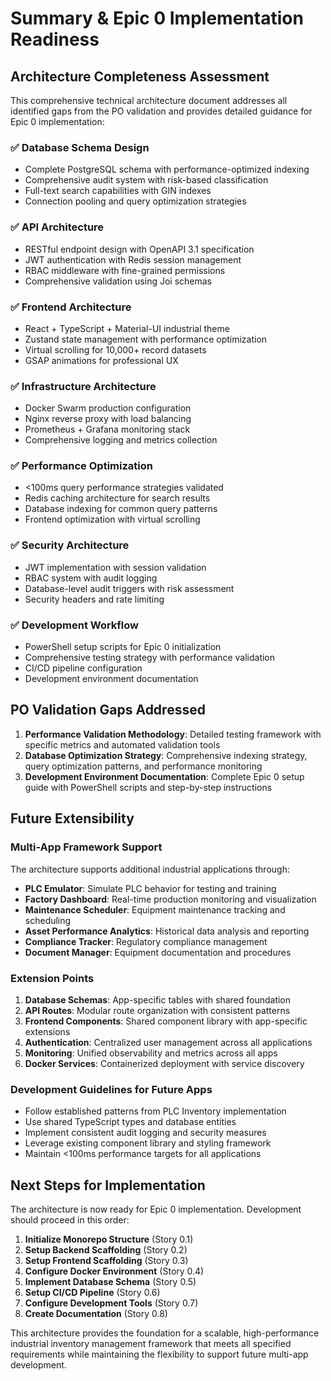 # Summary & Epic 0 Implementation Readiness

## Architecture Completeness Assessment

This comprehensive technical architecture document addresses all identified gaps from the PO validation and provides detailed guidance for Epic 0 implementation:

### ✅ Database Schema Design

- Complete PostgreSQL schema with performance-optimized indexing
- Comprehensive audit system with risk-based classification
- Full-text search capabilities with GIN indexes
- Connection pooling and query optimization strategies

### ✅ API Architecture

- RESTful endpoint design with OpenAPI 3.1 specification
- JWT authentication with Redis session management
- RBAC middleware with fine-grained permissions
- Comprehensive validation using Joi schemas

### ✅ Frontend Architecture

- React + TypeScript + Material-UI industrial theme
- Zustand state management with performance optimization
- Virtual scrolling for 10,000+ record datasets
- GSAP animations for professional UX

### ✅ Infrastructure Architecture

- Docker Swarm production configuration
- Nginx reverse proxy with load balancing
- Prometheus + Grafana monitoring stack
- Comprehensive logging and metrics collection

### ✅ Performance Optimization

- <100ms query performance strategies validated
- Redis caching architecture for search results
- Database indexing for common query patterns
- Frontend optimization with virtual scrolling

### ✅ Security Architecture

- JWT implementation with session validation
- RBAC system with audit logging
- Database-level audit triggers with risk assessment
- Security headers and rate limiting

### ✅ Development Workflow

- PowerShell setup scripts for Epic 0 initialization
- Comprehensive testing strategy with performance validation
- CI/CD pipeline configuration
- Development environment documentation

## PO Validation Gaps Addressed

1. **Performance Validation Methodology**: Detailed testing framework with specific metrics and automated validation tools
2. **Database Optimization Strategy**: Comprehensive indexing strategy, query optimization patterns, and performance monitoring
3. **Development Environment Documentation**: Complete Epic 0 setup guide with PowerShell scripts and step-by-step instructions

## Future Extensibility

### Multi-App Framework Support

The architecture supports additional industrial applications through:

- **PLC Emulator**: Simulate PLC behavior for testing and training
- **Factory Dashboard**: Real-time production monitoring and visualization
- **Maintenance Scheduler**: Equipment maintenance tracking and scheduling
- **Asset Performance Analytics**: Historical data analysis and reporting
- **Compliance Tracker**: Regulatory compliance management
- **Document Manager**: Equipment documentation and procedures

### Extension Points

1. **Database Schemas**: App-specific tables with shared foundation
2. **API Routes**: Modular route organization with consistent patterns
3. **Frontend Components**: Shared component library with app-specific extensions
4. **Authentication**: Centralized user management across all applications
5. **Monitoring**: Unified observability and metrics across all apps
6. **Docker Services**: Containerized deployment with service discovery

### Development Guidelines for Future Apps

- Follow established patterns from PLC Inventory implementation
- Use shared TypeScript types and database entities
- Implement consistent audit logging and security measures
- Leverage existing component library and styling framework
- Maintain <100ms performance targets for all applications

## Next Steps for Implementation

The architecture is now ready for Epic 0 implementation. Development should proceed in this order:

1. **Initialize Monorepo Structure** (Story 0.1)
2. **Setup Backend Scaffolding** (Story 0.2)
3. **Setup Frontend Scaffolding** (Story 0.3)
4. **Configure Docker Environment** (Story 0.4)
5. **Implement Database Schema** (Story 0.5)
6. **Setup CI/CD Pipeline** (Story 0.6)
7. **Configure Development Tools** (Story 0.7)
8. **Create Documentation** (Story 0.8)

This architecture provides the foundation for a scalable, high-performance industrial inventory management framework that meets all
specified requirements while maintaining the flexibility to support future multi-app development.
